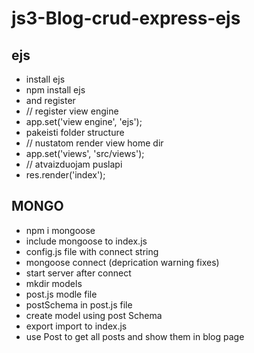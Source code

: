 # js3-Blog-crud-express-ejs

## ejs

- install ejs
- npm install ejs
- and register
- // register view engine
- app.set('view engine', 'ejs');
- pakeisti folder structure
- // nustatom render view home dir
- app.set('views', 'src/views');
- // atvaizduojam puslapi
- res.render('index');

## MONGO

- npm i mongoose
- include mongoose to index.js
- config.js file with connect string
- mongoose connect (deprication warning fixes)
- start server after connect
- mkdir models
- post.js modle file
- postSchema in post.js file
- create model using post Schema
- export import to index.js
- use Post to get all posts and show them in blog page
